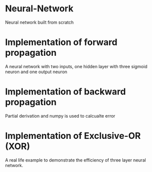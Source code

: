 # Neural-Network
Neural network built from scratch

# Implementation of forward propagation
A neural network with two inputs, one hidden layer with three sigmoid neuron and one output neuron 

# Implementation of backward propagation
Partial derivation and numpy is used to calcualte error

# Implementation of Exclusive-OR (XOR)
A real life example to demonstrate the efficiency of three layer neural network.
